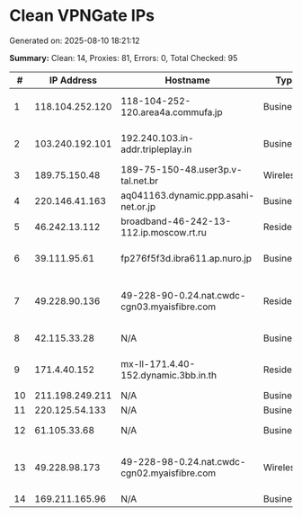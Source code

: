 # Clean VPNGate IPs
Generated on: 2025-08-10 18:21:12

**Summary:** Clean: 14, Proxies: 81, Errors: 0, Total Checked: 95

| # | IP Address | Hostname | Type | Country | Provider |
|---|------------|----------|------|---------|----------|
| 1 | 118.104.252.120 | 118-104-252-120.area4a.commufa.jp | Business | JP | Chubu Telecommunications Company, Inc. |
| 2 | 103.240.192.101 | 192.240.103.in-addr.tripleplay.in | Business | IN | TRIPLE PLAY BROADBAND PRIVATE LIMITED |
| 3 | 189.75.150.48 | 189-75-150-48.user3p.v-tal.net.br | Wireless | BR | V tal |
| 4 | 220.146.41.163 | aq041163.dynamic.ppp.asahi-net.or.jp | Business | JP | Asahi Net |
| 5 | 46.242.13.112 | broadband-46-242-13-112.ip.moscow.rt.ru | Residential | RU | PJSC Rostelecom |
| 6 | 39.111.95.61 | fp276f5f3d.ibra611.ap.nuro.jp | Business | JP | Sony Network Communications Inc. |
| 7 | 49.228.90.136 | 49-228-90-0.24.nat.cwdc-cgn03.myaisfibre.com | Residential | TH | ADVANCED WIRELESS NETWORK COMPANY LIMITED |
| 8 | 42.115.33.28 | N/A | Business | VN | FPT Telecom Company |
| 9 | 171.4.40.152 | mx-ll-171.4.40-152.dynamic.3bb.in.th | Residential | TH | Triple T Broadband Public Company Limited |
| 10 | 211.198.249.211 | N/A | Business | KR | Korea Telecom |
| 11 | 220.125.54.133 | N/A | Business | KR | Korea Telecom |
| 12 | 61.105.33.68 | N/A | Business | KR | SK Broadband Co Ltd |
| 13 | 49.228.98.173 | 49-228-98-0.24.nat.cwdc-cgn02.myaisfibre.com | Wireless | TH | ADVANCED WIRELESS NETWORK COMPANY LIMITED |
| 14 | 169.211.165.96 | N/A | Business | KR | Korea Telecom |
